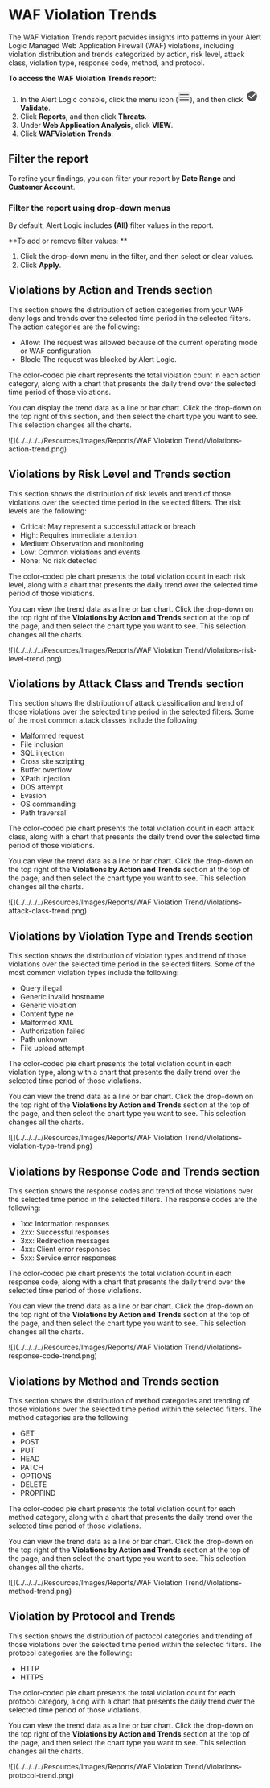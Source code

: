 # WAF Violation Trends

The WAF Violation Trends report provides insights into patterns in your Alert Logic Managed Web Application Firewall (WAF) violations, including violation distribution and trends categorized by action, risk level, attack class, violation type, response code, method, and protocol.

**To access the WAF Violation Trends report**:

1. In the Alert Logic console, click the menu icon (![](../../../../Resources/Images/dashboard/menu-icon.png)), and then click ![](../../../../Resources/Images/dashboard/validate-icon.png)**Validate**.
2. Click **Reports**, and then click **Threats**.
3. Under **Web Application Analysis**, click **VIEW**.
4. Click **WAFViolation Trends**.

## Filter the report

To refine your findings, you can filter your report by  **Date Range** and **Customer Account**.

### Filter the report using drop-down menus

By default, Alert Logic includes **(All)** filter values in the report.

**To add or remove filter values: **

1. Click the drop-down menu in the filter, and then select or clear values.
2. Click **Apply**.

## Violations by Action and Trends section

This section shows the distribution of action categories from your WAF deny logs and trends over the selected time period in the selected filters. The action categories are the following:

* Allow: The request was allowed because of the current operating mode or WAF configuration.
* Block: The request was blocked by Alert Logic.

The color-coded pie chart represents the total violation count in each action category, along with a chart that presents the daily trend over the selected time period of those violations.

You can display the trend data as a line or bar chart. Click the drop-down on the top right of this section, and then select the chart type you want to see. This selection changes all the charts.

![](../../../../Resources/Images/Reports/WAF Violation Trend/Violations-action-trend.png)

## Violations by Risk Level and Trends section

This section shows the distribution of risk levels and trend of those violations over the selected time period in the selected filters. The risk levels are the following:

* Critical: May represent a successful attack or breach
* High: Requires immediate attention
* Medium: Observation and monitoring
* Low: Common violations and events
* None: No risk detected

The color-coded pie chart presents the total violation count in each risk level, along with a chart that presents the daily trend over the selected time period of those violations.

You can view the trend data as a line or bar chart. Click the drop-down on the top right of the **Violations by Action and Trends** section at the top of the page, and then select the chart type you want to see.  This selection changes all the charts.

![](../../../../Resources/Images/Reports/WAF Violation Trend/Violations-risk-level-trend.png)

## Violations by Attack Class and Trends section

This section shows the distribution of attack classification and trend of those violations over the selected time period in the selected filters. Some of the most common attack classes include the following:

* Malformed request
* File inclusion
* SQL injection
* Cross site scripting
* Buffer overflow
* XPath injection
* DOS attempt
* Evasion
* OS commanding
* Path traversal

The color-coded pie chart presents the total violation count in each attack class, along with a chart that presents the daily trend over the selected time period of those violations.

You can view the trend data as a line or bar chart. Click the drop-down on the top right of the **Violations by Action and Trends** section at the top of the page, and then select the chart type you want to see.  This selection changes all the charts.

![](../../../../Resources/Images/Reports/WAF Violation Trend/Violations-attack-class-trend.png)

## Violations by Violation Type and Trends section

This section shows the distribution of violation types and trend of those violations over the selected time period in the selected filters. Some of the most common violation types include the following:

* Query illegal
* Generic invalid hostname
* Generic violation
* Content type ne
* Malformed XML
* Authorization failed
* Path unknown
* File upload attempt

The color-coded pie chart presents the total violation count in each violation type, along with a chart that presents the daily trend over the selected time period of those violations.

You can view the trend data as a line or bar chart. Click the drop-down on the top right of the **Violations by Action and Trends** section at the top of the page, and then select the chart type you want to see.  This selection changes all the charts.

![](../../../../Resources/Images/Reports/WAF Violation Trend/Violations-violation-type-trend.png)

## Violations by Response Code and Trends section

This section shows the response codes and trend of those violations over the selected time period  in the selected filters. The response codes are the following:

* 1xx: Information responses
* 2xx: Successful responses
* 3xx: Redirection messages
* 4xx: Client error responses
* 5xx: Service error responses

The color-coded pie chart presents the total violation count in each response code, along with a chart that presents the daily trend over the selected time period of those violations.

You can view the trend data as a line or bar chart. Click the drop-down on the top right of the **Violations by Action and Trends** section at the top of the page, and then select the chart type you want to see.  This selection changes all the charts.

![](../../../../Resources/Images/Reports/WAF Violation Trend/Violations-response-code-trend.png)

## Violations by Method and Trends section

This section shows the distribution of method categories and trending of those violations over the selected time period within the selected filters. The method categories are the following:

* GET
* POST
* PUT
* HEAD
* PATCH
* OPTIONS
* DELETE
* PROPFIND

The color-coded pie chart presents the total violation count for each method category, along with a chart that presents the daily trend over the selected time period of those violations.

You can view the trend data as a line or bar chart. Click the drop-down on the top right of the **Violations by Action and Trends** section at the top of the page, and then select the chart type you want to see.  This selection changes all the charts.

![](../../../../Resources/Images/Reports/WAF Violation Trend/Violations-method-trend.png)

## Violation by Protocol and Trends

This section shows the distribution of protocol categories and trending of those violations over the selected time period within the selected filters. The protocol categories are the following:

* HTTP
* HTTPS

The color-coded pie chart presents the total violation count for each protocol category, along with a chart that presents the daily trend over the selected time period of those violations.

You can view the trend data as a line or bar chart. Click the drop-down on the top right of the **Violations by Action and Trends** section at the top of the page, and then select the chart type you want to see.  This selection changes all the charts.

![](../../../../Resources/Images/Reports/WAF Violation Trend/Violations-protocol-trend.png)
